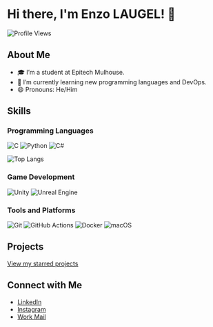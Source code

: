 # Hi there, I'm Enzo LAUGEL! 👋

![Profile Views](https://komarev.com/ghpvc/?username=Boz0o0&color=green)

## About Me
- 🎓 I’m a student at Epitech Mulhouse.
- 🌱 I’m currently learning new programming languages and DevOps.
- 😄 Pronouns: He/Him
  
## Skills
 
### Programming Languages
![C](https://img.shields.io/badge/-C-A8B9CC?style=flat-square&logo=c&logoColor=white)
![Python](https://img.shields.io/badge/-Python-3776AB?style=flat-square&logo=python&logoColor=white)
![C#](https://img.shields.io/badge/-CSharp-239120?style=flat-square&logo=c-sharp&logoColor=white)
 
![Top Langs](https://github-readme-stats.vercel.app/api/top-langs/?username=Boz0o0&layout=compact&theme=radical)
 
### Game Development
![Unity](https://img.shields.io/badge/-Unity-000000?style=flat-square&logo=unity&logoColor=white)
![Unreal Engine](https://img.shields.io/badge/-Unreal%20Engine-313131?style=flat-square&logo=unreal-engine&logoColor=white)
 
### Tools and Platforms
![Git](https://img.shields.io/badge/-Git-F05032?style=flat-square&logo=git&logoColor=white)
![GitHub Actions](https://img.shields.io/badge/-GitHub%20Actions-2088FF?style=flat-square&logo=github-actions&logoColor=white)
![Docker](https://img.shields.io/badge/-Docker-2496ED?style=flat-square&logo=docker&logoColor=white)
![macOS](https://img.shields.io/badge/-macOS-000000?style=flat-square&logo=apple&logoColor=white)
 
## Projects
[View my starred projects](https://github.com/Boz0o0?tab=stars)

## Connect with Me
- [LinkedIn](https://www.linkedin.com/in/enzo-laugel/)
- [Instagram](https://www.instagram.com/boz0o0/)
- [Work Mail](enzo.laugel@epitech.eu)

<!--
**Boz0o0/Boz0o0** is a ✨ _special_ ✨ repository because its `README.md` (this file) appears on your GitHub profile.
-->
